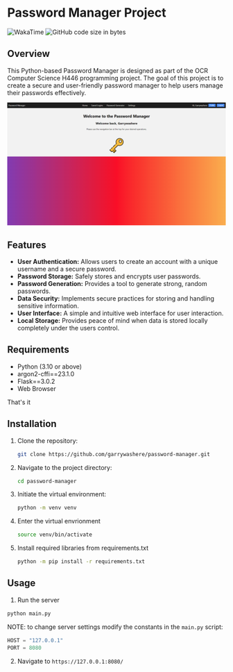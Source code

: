 # Password Manager Project

![WakaTime](https://wakatime.com/badge/user/018d88ca-6686-4ddc-a648-a108b3febbc3/project/018d8f86-dd38-4eca-93ef-598d3d05e6aa.svg)
![GitHub code size in bytes](https://img.shields.io/github/languages/code-size/garrywashere/password-manager)

## Overview

This Python-based Password Manager is designed as part of the OCR Computer Science H446 programming project. The goal of this project is to create a secure and user-friendly password manager to help users manage their passwords effectively.

![Index](screenshots/index.png)

## Features

- **User Authentication:** Allows users to create an account with a unique username and a secure password.
- **Password Storage:** Safely stores and encrypts user passwords.
- **Password Generation:** Provides a tool to generate strong, random passwords.
- **Data Security:** Implements secure practices for storing and handling sensitive information.
- **User Interface:** A simple and intuitive web interface for user interaction.
- **Local Storage:** Provides peace of mind when data is stored locally completely under the users control.

## Requirements

- Python (3.10 or above)
- argon2-cffi==23.1.0
- Flask==3.0.2
- Web Browser

That's it

## Installation

1. Clone the repository:

   ```bash
   git clone https://github.com/garrywashere/password-manager.git
   ```

2. Navigate to the project directory:

   ```bash
   cd password-manager
   ```

3. Initiate the virtual environment:

   ```bash
   python -m venv venv
   ```

4. Enter the virtual envrionment

   ```bash
   source venv/bin/activate
   ```

5. Install required libraries from requirements.txt

   ```bash
   python -m pip install -r requirements.txt
   ```

## Usage

1. Run the server

```bash
python main.py
```

NOTE: to change server settings modify the constants in the `main.py` script:

```python
HOST = "127.0.0.1"
PORT = 8080
```

2. Navigate to `https://127.0.0.1:8080/`
